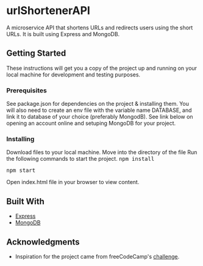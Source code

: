 # urlShortenerAPI
A microservice API that shortens URLs and redirects users using the short URLs. It is built using Express and MongoDB.

## Getting Started

These instructions will get you a copy of the project up and running on your local machine for development and testing purposes. 

### Prerequisites

See package.json for dependencies on the project & installing them. 
You will also need to create an env file with the variable name DATABASE, and link it to database of your choice (preferably MongodB).
See link below on opening an account online and setuping MongoDB for your project.

### Installing

Download files to your local machine. 
Move into the directory of the file
Run the following commands to start the project.
<tt> npm install</tt>

<tt> npm start</tt>

Open index.html file in your browser to view content.


## Built With
* [Express](https://expressjs.com/)
* [MongoDB](https://www.mongodb.com//)


## Acknowledgments

* Inspiration for the project came from freeCodeCamp's [challenge](https://learn.freecodecamp.org/apis-and-microservices/apis-and-microservices-projects/url-shortener-microservice).

